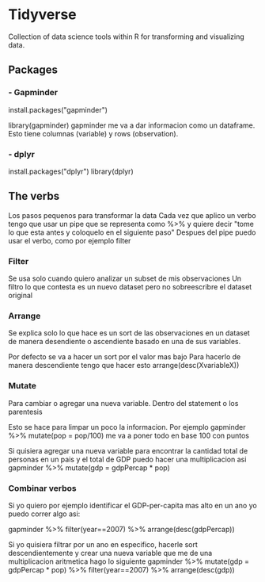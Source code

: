 # Tidyverse

Collection of data science tools within R for transforming and visualizing data. 



## Packages

### - Gapminder

install.packages("gapminder")

library(gapminder)
    gapminder me va a dar informacion como un dataframe. Esto tiene columnas (variable) y rows (observation).

### - dplyr

install.packages("dplyr")
library(dplyr)


## The verbs
Los pasos pequenos para transformar la data
Cada vez que aplico un verbo tengo que usar un pipe que se representa como %>% y quiere decir "tome lo que esta antes y coloquelo en el siguiente paso"
Despues del pipe puedo usar el verbo, como por ejemplo filter


### Filter
Se usa solo cuando quiero analizar un subset de mis observaciones
Un filtro lo que contesta es un nuevo dataset pero no sobreescribre el dataset original


### Arrange
Se explica solo lo que hace es un sort de las observaciones en un dataset de manera desendiente o ascendiente basado en una de sus variables.

Por defecto se va a hacer un sort por el valor mas bajo
Para hacerlo de manera descendiente tengo que hacer esto arrange(desc(XvariableX))

### Mutate 
Para cambiar o agregar una nueva variable.
Dentro del statement o los parentesis 

Esto se hace para limpar un poco la informacion. Por ejemplo gapminder %>%
  mutate(pop = pop/100) me va a poner todo en base 100 con puntos

Si quisiera agregar una nueva variable para encontrar la cantidad total de personas en un pais y el total de GDP puedo hacer una multiplicacion asi
gapminder %>%
  mutate(gdp = gdpPercap * pop) 


### Combinar verbos
Si yo quiero por ejemplo identificar el GDP-per-capita mas alto en un ano yo puedo correr algo asi:

gapminder %>%
filter(year==2007) %>% arrange(desc(gdpPercap))

Si yo quisiera filtrar por un ano en especifico, hacerle sort descendientemente y crear una nueva variable que me de una multiplicacion aritmetica hago lo siguiente
gapminder %>%
  mutate(gdp = gdpPercap * pop) %>%
  filter(year==2007) %>%
  arrange(desc(gdp))

